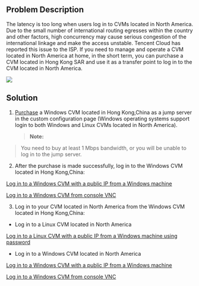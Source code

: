 ## Problem Description
The latency is too long when users log in to CVMs located in North America.
Due to the small number of international routing egresses within the country and other factors, high concurrency may cause serious congestion of the international linkage and make the access unstable. Tencent Cloud has reported this issue to the ISP. If you need to manage and operate a CVM located in North America at home, in the short term, you can purchase a CVM located in Hong Kong  SAR and use it as a transfer point to log in to the CVM located in North America.

![](https://main.qcloudimg.com/raw/53a963a1e25048a0a05aa7d5b54ca943.png)

## Solution
 1. [Purchase](https://buy.cloud.tencent.com/cvm?tabIndex=1) a Windows CVM located in Hong Kong,China as a jump server in the custom configuration page (Windows operating systems support login to both Windows and Linux CVMs located in North America).
	
	>**Note:**
>You need to buy at least 1 Mbps bandwidth, or you will be unable to log in to the jump server.
	
 2. After the purchase is made successfully, log in to the Windows CVM located in Hong Kong,China:

[Log in to a Windows CVM with a public IP from a Windows machine](https://intl.cloud.tencent.com/document/product/213/5435)

[Log in to a Windows CVM from console VNC](https://intl.cloud.tencent.com/document/product/213/5435)

 3. Log in to your CVM located in North America from the Windows CVM located in Hong Kong,China:

- Log in to a Linux CVM located in North America

[Log in to a Linux CVM with a public IP from a Windows machine using password](https://intl.cloud.tencent.com/document/product/213/5436)

- Log in to a Windows CVM located in North America 

[Log in to a Windows CVM with a public IP from a Windows machine](https://intl.cloud.tencent.com/document/product/213/5435)

[Log in to a Windows CVM from console VNC](https://intl.cloud.tencent.com/document/product/213/5435)

